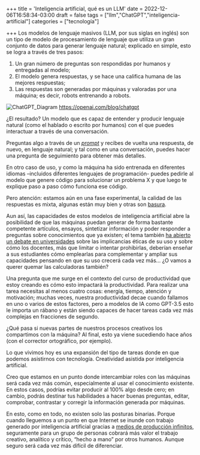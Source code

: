 +++
title = 'Inteligencia artificial, qué es un LLM'
date = 2022-12-06T16:58:34-03:00
draft = false
tags = ["llm","ChatGPT","inteligencia-artificial"]
categories = ["tecnología"]

+++
Los modelos de lenguaje masivos (LLM, por sus siglas en inglés) son un tipo de modelo de procesamiento de lenguaje que utiliza un gran conjunto de datos para generar lenguaje natural; explicado en simple, esto se logra a través de tres pasos:

1. Un gran número de preguntas son respondidas por humanos y entregadas al modelo;
2. El modelo genera respuestas, y se hace una califica humana de las mejores respuestas;
3. Las respuestas son generadas por máquinas y valoradas por una máquina; es decir, robots entrenando a robots.

![ChatGPT_Diagram](/img/ChatGPT_Diagram.jpg)
https://openai.com/blog/chatgpt

¿El resultado? Un modelo que es capaz de entender y producir lenguaje natural (como el hablado o escrito por humanos) con el que puedes interactuar a través de una conversación. 

Preguntas algo a través de un *[prompt](https://en.wikipedia.org/wiki/Prompt_engineering)* y recibes de vuelta una respuesta, de nuevo, en lenguaje natural; y tal como en una conversación, puedes hacer una pregunta de seguimiento para obtener más detalles.

En otro caso de uso, y como la máquina ha sido entrenada en diferentes idiomas –incluidos diferentes lenguajes de programación- puedes pedirle al modelo que genere código para solucionar un problema X y que luego te explique paso a paso cómo funciona ese código.

Pero atención: estamos aún en una fase experimental, la calidad de las respuestas es mixta, algunas están muy bien y otras son [basura](https://twitter.com/bsilva96/status/1599747324968046592).

Aun así, las capacidades de estos modelos de inteligencia artificial abre la posibilidad de que las máquinas puedan generar de forma bastante competente artículos, ensayos, sintetizar información y poder responder a preguntas sobre conocimientos que ya existen; el tema también [ha abierto un debate en universidades](https://www.theguardian.com/australia-news/2022/nov/19/full-on-robot-writing-the-artificial-intelligence-challenge-facing-universities) sobre las implicancias éticas de su uso y sobre cómo los docentes, más que limitar o intentar prohibirlas, deberían enseñar a sus estudiantes cómo emplearlas para complementar y ampliar sus capacidades pensando en que su uso crecerá cada vez más… ¿O vamos a querer quemar las calculadoras también?

Una pregunta que me surge en el contexto del curso de productividad que estoy creando es cómo esto impactará la productividad. Para realizar una tarea necesitas al menos cuatro cosas: energía, tiempo, atención y motivación; muchas veces, nuestra productividad decae cuando fallamos en uno o varios de estos factores, pero a modelos de IA como GPT-3.5 esto le importa un rábano y están siendo capaces de hacer tareas cada vez más complejas en fracciones de segundo.

¿Qué pasa si nuevas partes de nuestros procesos creativos los compartimos con la máquina? Al final, esto ya viene sucediendo hace años (con el corrector ortográfico, por ejemplo). 

Lo que vivimos hoy es una expansión del tipo de tareas donde en que podemos asistirnos con tecnología. Creatividad asistida por inteligencia artificial.

Creo que estamos en un punto donde intercambiar roles con las máquinas será cada vez más común, especialmente al usar el conocimiento existente. En estos casos, podrías evitar producir al 100% algo desde cero; en cambio, podrás destinar tus habilidades a hacer buenas preguntas, editar, comprobar, contrastar y corregir la información generada por máquinas.

En esto, como en todo, no existen solo las posturas binarias. Porque cuando lleguemos a un punto en que Internet se inunde con trabajo generado por inteligencia artificial gracias a [medios de producción infinitos](https://www.generalist.com/briefing/endless-media), seguramente para un grupo de personas cobrará más valor el trabajo creativo, analítico y crítico, “hecho a mano” por otros humanos. Aunque seguro será cada vez más difícil de diferenciar.